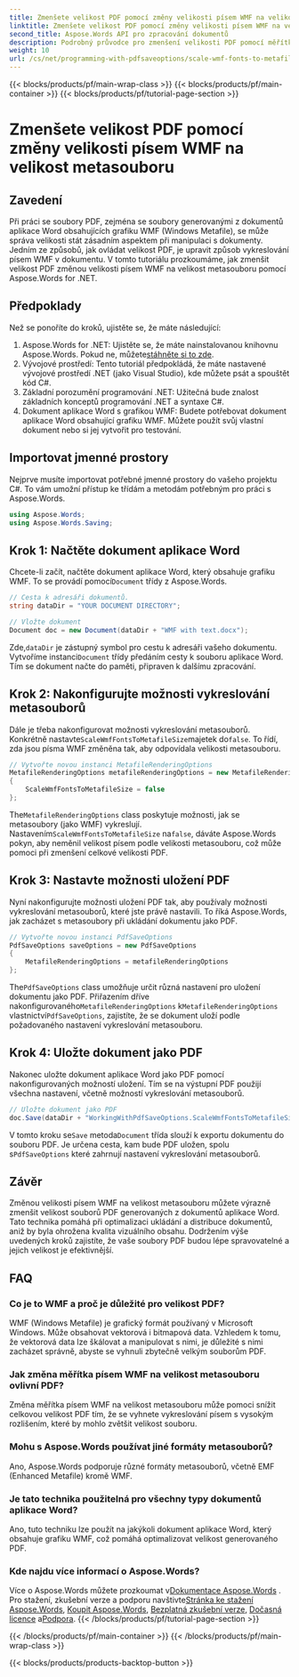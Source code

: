 ```yaml
---
title: Zmenšete velikost PDF pomocí změny velikosti písem WMF na velikost metasouboru
linktitle: Zmenšete velikost PDF pomocí změny velikosti písem WMF na velikost metasouboru
second_title: Aspose.Words API pro zpracování dokumentů
description: Podrobný průvodce pro zmenšení velikosti PDF pomocí měřítka wmf písem na velikost metasouboru při převodu do PDF pomocí Aspose.Words pro .NET.
weight: 10
url: /cs/net/programming-with-pdfsaveoptions/scale-wmf-fonts-to-metafile-size/
---
```


{{< blocks/products/pf/main-wrap-class >}}
{{< blocks/products/pf/main-container >}}
{{< blocks/products/pf/tutorial-page-section >}}

# Zmenšete velikost PDF pomocí změny velikosti písem WMF na velikost metasouboru

## Zavedení

Při práci se soubory PDF, zejména se soubory generovanými z dokumentů aplikace Word obsahujících grafiku WMF (Windows Metafile), se může správa velikosti stát zásadním aspektem při manipulaci s dokumenty. Jedním ze způsobů, jak ovládat velikost PDF, je upravit způsob vykreslování písem WMF v dokumentu. V tomto tutoriálu prozkoumáme, jak zmenšit velikost PDF změnou velikosti písem WMF na velikost metasouboru pomocí Aspose.Words for .NET.

## Předpoklady

Než se ponoříte do kroků, ujistěte se, že máte následující:

1. Aspose.Words for .NET: Ujistěte se, že máte nainstalovanou knihovnu Aspose.Words. Pokud ne, můžete[stáhněte si to zde](https://releases.aspose.com/words/net/).
2. Vývojové prostředí: Tento tutoriál předpokládá, že máte nastavené vývojové prostředí .NET (jako Visual Studio), kde můžete psát a spouštět kód C#.
3. Základní porozumění programování .NET: Užitečná bude znalost základních konceptů programování .NET a syntaxe C#.
4. Dokument aplikace Word s grafikou WMF: Budete potřebovat dokument aplikace Word obsahující grafiku WMF. Můžete použít svůj vlastní dokument nebo si jej vytvořit pro testování.

## Importovat jmenné prostory

Nejprve musíte importovat potřebné jmenné prostory do vašeho projektu C#. To vám umožní přístup ke třídám a metodám potřebným pro práci s Aspose.Words.

```csharp
using Aspose.Words;
using Aspose.Words.Saving;
```

## Krok 1: Načtěte dokument aplikace Word

 Chcete-li začít, načtěte dokument aplikace Word, který obsahuje grafiku WMF. To se provádí pomocí`Document` třídy z Aspose.Words.

```csharp
// Cesta k adresáři dokumentů.
string dataDir = "YOUR DOCUMENT DIRECTORY";

// Vložte dokument
Document doc = new Document(dataDir + "WMF with text.docx");
```

 Zde,`dataDir` je zástupný symbol pro cestu k adresáři vašeho dokumentu. Vytvoříme instanci`Document` třídy předáním cesty k souboru aplikace Word. Tím se dokument načte do paměti, připraven k dalšímu zpracování.

## Krok 2: Nakonfigurujte možnosti vykreslování metasouborů

 Dále je třeba nakonfigurovat možnosti vykreslování metasouborů. Konkrétně nastavte`ScaleWmfFontsToMetafileSize`majetek do`false`. To řídí, zda jsou písma WMF změněna tak, aby odpovídala velikosti metasouboru.

```csharp
// Vytvořte novou instanci MetafileRenderingOptions
MetafileRenderingOptions metafileRenderingOptions = new MetafileRenderingOptions
{
    ScaleWmfFontsToMetafileSize = false
};
```

 The`MetafileRenderingOptions` class poskytuje možnosti, jak se metasoubory (jako WMF) vykreslují. Nastavením`ScaleWmfFontsToMetafileSize` na`false`, dáváte Aspose.Words pokyn, aby neměnil velikost písem podle velikosti metasouboru, což může pomoci při zmenšení celkové velikosti PDF.

## Krok 3: Nastavte možnosti uložení PDF

Nyní nakonfigurujte možnosti uložení PDF tak, aby používaly možnosti vykreslování metasouborů, které jste právě nastavili. To říká Aspose.Words, jak zacházet s metasoubory při ukládání dokumentu jako PDF.

```csharp
// Vytvořte novou instanci PdfSaveOptions
PdfSaveOptions saveOptions = new PdfSaveOptions
{
    MetafileRenderingOptions = metafileRenderingOptions
};
```

 The`PdfSaveOptions` class umožňuje určit různá nastavení pro uložení dokumentu jako PDF. Přiřazením dříve nakonfigurovaného`MetafileRenderingOptions` k`MetafileRenderingOptions` vlastnictví`PdfSaveOptions`, zajistíte, že se dokument uloží podle požadovaného nastavení vykreslování metasouboru.

## Krok 4: Uložte dokument jako PDF

Nakonec uložte dokument aplikace Word jako PDF pomocí nakonfigurovaných možností uložení. Tím se na výstupní PDF použijí všechna nastavení, včetně možností vykreslování metasouborů.


```csharp
// Uložte dokument jako PDF
doc.Save(dataDir + "WorkingWithPdfSaveOptions.ScaleWmfFontsToMetafileSize.pdf", saveOptions);
```

 V tomto kroku se`Save` metoda`Document` třída slouží k exportu dokumentu do souboru PDF. Je určena cesta, kam bude PDF uložen, spolu s`PdfSaveOptions` které zahrnují nastavení vykreslování metasouborů.

## Závěr

Změnou velikosti písem WMF na velikost metasouboru můžete výrazně zmenšit velikost souborů PDF generovaných z dokumentů aplikace Word. Tato technika pomáhá při optimalizaci ukládání a distribuce dokumentů, aniž by byla ohrožena kvalita vizuálního obsahu. Dodržením výše uvedených kroků zajistíte, že vaše soubory PDF budou lépe spravovatelné a jejich velikost je efektivnější.

## FAQ

### Co je to WMF a proč je důležité pro velikost PDF?

WMF (Windows Metafile) je grafický formát používaný v Microsoft Windows. Může obsahovat vektorová i bitmapová data. Vzhledem k tomu, že vektorová data lze škálovat a manipulovat s nimi, je důležité s nimi zacházet správně, abyste se vyhnuli zbytečně velkým souborům PDF.

### Jak změna měřítka písem WMF na velikost metasouboru ovlivní PDF?

Změna měřítka písem WMF na velikost metasouboru může pomoci snížit celkovou velikost PDF tím, že se vyhnete vykreslování písem s vysokým rozlišením, které by mohlo zvětšit velikost souboru.

### Mohu s Aspose.Words používat jiné formáty metasouborů?

Ano, Aspose.Words podporuje různé formáty metasouborů, včetně EMF (Enhanced Metafile) kromě WMF.

### Je tato technika použitelná pro všechny typy dokumentů aplikace Word?

Ano, tuto techniku lze použít na jakýkoli dokument aplikace Word, který obsahuje grafiku WMF, což pomáhá optimalizovat velikost generovaného PDF.

### Kde najdu více informací o Aspose.Words?

 Více o Aspose.Words můžete prozkoumat v[Dokumentace Aspose.Words](https://reference.aspose.com/words/net/) . Pro stažení, zkušební verze a podporu navštivte[Stránka ke stažení Aspose.Words](https://releases.aspose.com/words/net/), [Koupit Aspose.Words](https://purchase.aspose.com/buy), [Bezplatná zkušební verze](https://releases.aspose.com/), [Dočasná licence](https://purchase.aspose.com/temporary-license/) a[Podpora](https://forum.aspose.com/c/words/8).
{{< /blocks/products/pf/tutorial-page-section >}}

{{< /blocks/products/pf/main-container >}}
{{< /blocks/products/pf/main-wrap-class >}}

{{< blocks/products/products-backtop-button >}}
